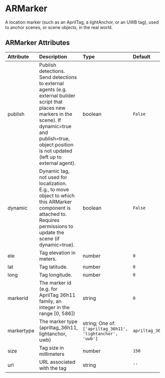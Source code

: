 
ARMarker
========


A location marker (such as an AprilTag, a lightAnchor, or an UWB tag), used to anchor scenes, or scene objects, in the real world.

ARMarker Attributes
--------------------

|Attribute|Description|Type|Default|Required|
| :--- | :--- | :--- | :--- | :--- |
|publish|Publish detections. Send detections to external agents (e.g. external builder script that places new markers in the scene). If dynamic=true and publish=true, object position is not updated (left up to external agent).|boolean|```False```|No|
|dynamic|Dynamic tag, not used for localization. E.g., to move object to which this ARMarker component is attached to. Requires permissions to update the scene (if dynamic=true).|boolean|```False```|No|
|ele|Tag elevation in meters.|number|```0```|No|
|lat|Tag latitude.|number|```0```|No|
|long|Tag longitude.|number|```0```|No|
|markerid|The marker id (e.g. for AprilTag 36h11 family, an integer in the range [0, 586])|string|```0```|Yes|
|markertype|The marker type (apriltag_36h11, lightanchor, uwb)|string; One of: ```['apriltag_36h11', 'lightanchor', 'uwb']```|```apriltag_36h11```|Yes|
|size|Tag size in millimeters|number|```150```|Yes|
|url|URL associated with the tag|string|```''```|No|
